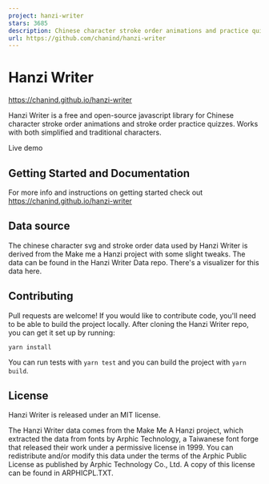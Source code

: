 ```yaml
---
project: hanzi-writer
stars: 3685
description: Chinese character stroke order animations and practice quizzes
url: https://github.com/chanind/hanzi-writer
---
```


Hanzi Writer
============

https://chanind.github.io/hanzi-writer

Hanzi Writer is a free and open-source javascript library for Chinese character stroke order animations and stroke order practice quizzes. Works with both simplified and traditional characters.

Live demo

Getting Started and Documentation
---------------------------------

For more info and instructions on getting started check out https://chanind.github.io/hanzi-writer

Data source
-----------

The chinese character svg and stroke order data used by Hanzi Writer is derived from the Make me a Hanzi project with some slight tweaks. The data can be found in the Hanzi Writer Data repo. There's a visualizer for this data here.

Contributing
------------

Pull requests are welcome! If you would like to contribute code, you'll need to be able to build the project locally. After cloning the Hanzi Writer repo, you can get it set up by running:

```
yarn install
```

You can run tests with `yarn test` and you can build the project with `yarn build`.

License
-------

Hanzi Writer is released under an MIT license.

The Hanzi Writer data comes from the Make Me A Hanzi project, which extracted the data from fonts by Arphic Technology, a Taiwanese font forge that released their work under a permissive license in 1999. You can redistribute and/or modify this data under the terms of the Arphic Public License as published by Arphic Technology Co., Ltd. A copy of this license can be found in ARPHICPL.TXT.
